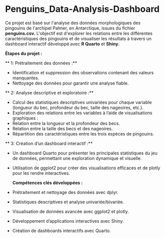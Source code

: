 # Penguins_Data-Analysis-Dashboard
  Ce projet est basé sur l'analyse des données morphologiques des pingouins de l'archipel Palmer, en Antarctique, issues du fichier **penguins.csv.** L'objectif est d'explorer les relations entre les différentes caractéristiques des pingouins et de visualiser les résultats à travers un dashboard interactif développé avec **R Quarto** et **Shiny.**

**Étapes du projet :**
  
  ** 1: Prétraitement des données :**
  - Identification et suppression des observations contenant des valeurs manquantes.
  - Nettoyage des données pour garantir une analyse fiable.

  ** 2: Analyse descriptive et exploratoire :**
  
  - Calcul des statistiques descriptives univariées pour chaque variable (longueur du bec, profondeur du bec, taille des nageoires, etc.).
  - Exploration des relations entre les variables à l’aide de visualisations graphiques :
  - Relation entre la longueur et la profondeur des becs.
  - Relation entre la taille des becs et des nageoires.
  - Répartition des caractéristiques entre les trois espèces de pingouins.
    
  ** 3: Création d’un dashboard interactif :**

- Un dashboard Quarto pour présenter les principales statistiques du jeu de données, permettant une exploration dynamique et visuelle.
- Utilisation de ggplot2 pour créer des visualisations efficaces et de plotly pour les rendre interactives.

  **Compétences clés développées :**

- Prétraitement et nettoyage des données avec dplyr.
- Statistiques descriptives et analyse univariée/bivariée.
- Visualisation de données avancée avec ggplot2 et plotly.
- Développement d’applications interactives avec Shiny.
- Création de dashboards interactifs avec Quarto.

